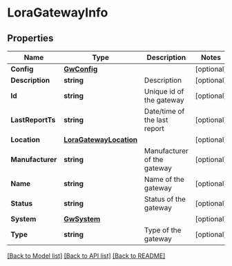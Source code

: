 # LoraGatewayInfo

## Properties

Name | Type | Description | Notes
------------ | ------------- | ------------- | -------------
**Config** | [**GwConfig**](GwConfig.md) |  | [optional] 
**Description** | **string** | Description | [optional] 
**Id** | **string** | Unique id of the gateway | [optional] 
**LastReportTs** | **string** | Date/time of the last report | [optional] 
**Location** | [**LoraGatewayLocation**](LoraGatewayLocation.md) |  | [optional] 
**Manufacturer** | **string** | Manufacturer of the gateway | [optional] 
**Name** | **string** | Name of the gateway | [optional] 
**Status** | **string** | Status of the gateway | [optional] 
**System** | [**GwSystem**](GwSystem.md) |  | [optional] 
**Type** | **string** | Type of the gateway | [optional] 

[[Back to Model list]](../README.md#documentation-for-models) [[Back to API list]](../README.md#documentation-for-api-endpoints) [[Back to README]](../README.md)


